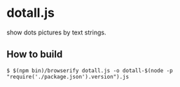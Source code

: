 # dotall.js

show dots pictures by text strings.

## How to build

    $ $(npm bin)/browserify dotall.js -o dotall-$(node -p "require('./package.json').version").js


